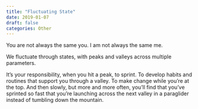 ```yaml
---
title: "Fluctuating State"
date: 2019-01-07
draft: false
categories: Other
---
```


You are not always the same you. I am not always the same me.

We fluctuate through states, with peaks and valleys across multiple parameters.

It’s your responsibility, when you hit a peak, to sprint. To develop habits and routines that support you through a valley. To make change while you’re at the top. And then slowly, but more and more often, you’ll find that you’ve sprinted so fast that you’re launching across the next valley in a paraglider instead of tumbling down the mountain.

